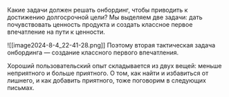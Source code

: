 Какие задачи должен решать онбординг, чтобы приводить к достижению долгосрочной цели? 
Мы выделяем две задачи: дать почувствовать ценность продукта и создать классное первое впечатление на пути к ценности.

![[image2024-8-4_22-41-28.png]]
Поэтому вторая тактическая задача онбординга — создание классного первого впечатления.

Хороший пользовательский опыт складывается из двух вещей: меньше неприятного и больше приятного. О том, как найти и избавиться от лишнего, и как добавить приятного, тоже поговорим в следующих письмах.

